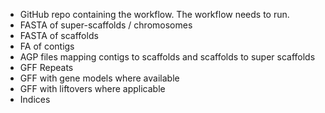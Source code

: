 - GitHub repo containing the workflow. The workflow needs to run.
- FASTA of super-scaffolds / chromosomes
- FASTA of scaffolds
- FA of contigs
- AGP files mapping contigs to scaffolds and scaffolds to super scaffolds
- GFF Repeats
- GFF with gene models where available
- GFF with liftovers where applicable
- Indices